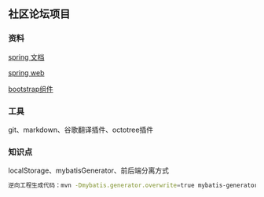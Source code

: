 ## 社区论坛项目

### 资料
[spring 文档](https://spring.io/guides)

[spring web](https://spring.io/guides/gs/serving-web-content/)

[bootstrap组件](https://v3.bootcss.com/components/)
### 工具
git、markdown、谷歌翻译插件、octotree插件
### 知识点
localStorage、mybatisGenerator、前后端分离方式
```bash
逆向工程生成代码：mvn -Dmybatis.generator.overwrite=true mybatis-generator:generate



